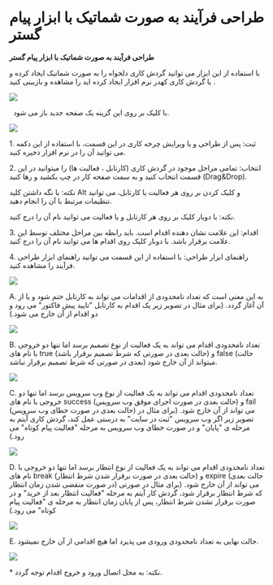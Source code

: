 # طراحی فرآیند به صورت شماتیک با ابزار پیام گستر        

**طراحی فرآیند به صورت شماتیک با ابزار پیام گستر**

با استفاده از این ابزار می توانید گردش کاری دلخواه را به صورت شماتیک ایجاد کرده و یا گردش کاری کهدر نرم افزار ایجاد کرده اید را مشاهده و بازبینی کنید .

![](DesignProcessToolNew/DesignProcessToolNew1.png)

  با کلیک بر روی این گزینه یک صفحه جدید باز می شود.

![](DesignProcessToolNew/DesignProcessToolNew2.jpg)

1\. ثبت: پس از طراحی و یا ویرایش چرخه کاری در این قسمت، با استفاده از این دکمه می توانید آن را در نرم افزار ذخیره کنید.

2. انتخاب: تمامی مراحل موجود در گردش کاری (کارتابل ، فعالیت ها) را میتوانید در این قسمت انتخاب کنید و به سمت صفحه کار در چپ بکشید و رها کنید (Drag&Drop).

نکته: با نگه داشتن کلید Alt و کلیک کردن بر روی هر فعالیت یا کارتابل، می توانید تنظیمات مرتبط با آن را انجام دهید.

نکته: با دوبار کلیک بر روی هر کارتابل و یا فعالیت می توانید نام آن را درج کنید.

3\. اقدام: این علامت نشان دهنده اقدام است. باید رابطه بین مراحل مختلف توسط این علامت برقرار باشد. با دوبار کلیک روی اقدام ها می توانید نام آن را درج کنید.

4\. راهنمای ابزار طراحی: با استفاده از این قسمت می توانید راهنمای ابزار طراحی فرآیند را مشاهده کنید.

**![](DesignProcessToolNew/DesignProcessToolNew3.jpg)**

A. به این معنی است که تعداد نامحدودی از اقدامات می تواند به کارتابل ختم شود و یا از آن آغاز گردد. (برای مثال در تصویر زیر یک اقدام به کارتابل "تایید پیش فاکتور" می رود و دو اقدام از آن خارج می شود.)

![](DesignProcessToolNew/DesignProcessToolNew4.jpg)

B. تعداد نامحدودی اقدام می تواند به یک فعالیت از نوع تصمیم برسد اما تنها دو خروجی با نام های true (حالت بعدی در صورتی که شرط تصمیم برقرار باشد) و false (حالت بعدی در صورتی که شرط تصمیم برقرار نباشد) میتواند از آن خارج شود.

![](DesignProcessToolNew/DesignProcessToolNew5.jpg)

C. تعداد نامحدودی اقدام می تواند به یک فعالیت از نوع وب سرویس برسد اما تنها دو خروجی با نام های success (حالت بعدی در صورت اجرای موفق وب سرویس) و fail (حالت بعدی در صورت خطای وب سرویس) می تواند از آن خارج شود. (برای مثال در تصویر زیر اگر وب سرویس "ثبت در سایت" به درستی عمل کند، گردش کاری آیتم به مرحله ی "پایان" و در صورت خطای وب سرویس به مرحله "فعالیت پیام کوتاه" می رود.)

![](DesignProcessToolNew/DesignProcessToolNew6.jpg)

D. تعداد نامحدودی اقدام می تواند به یک فعالیت از نوع انتظار برسد اما تنها دو خروجی با نام های break (حالت بعدی در صورت برقرار شدن شرط انتظار) و expire (حالت بعدی در صورت منقضی شدن زمان انتظار) می تواند از آن خارج شود. (برای مثال در صورتی که شرط انتظار برقرار شود، گردش کار آیتم به مرحله "فعالیت انتظار بعد از خرید" و در صورت برقرار نشدن شرط انتظار، پس از پایان زمان انتظار به مرحله ی "فعالیت پیام کوتاه" می رود.)

![](DesignProcessToolNew/DesignProcessToolNew7.jpg)

E. حالت نهایی به تعداد نامحدودی ورودی می پذیرد اما هیچ اقدامی از آن خارج نمیشود.

![](DesignProcessToolNew/DesignProcessToolNew8.jpg)

\* نکته: به محل اتصال ورود و خروج اقدام توجه گردد.